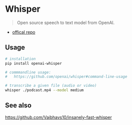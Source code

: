 # Whisper
> Open source speech to text model from OpenAI.

* [offical repo](https://github.com/openai/whisper)


## Usage

````bash
# installation
pip install openai-whisper

# commmandline usage:
#   https://github.com/openai/whisper#command-line-usage

# transcribe a given file (audio or video)
whisper ./podcast.mp4 --model medium
````

## See also 
https://github.com/Vaibhavs10/insanely-fast-whisper
